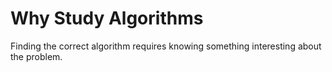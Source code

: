 # Why Study Algorithms

Finding the correct algorithm requires knowing something interesting about the problem.



